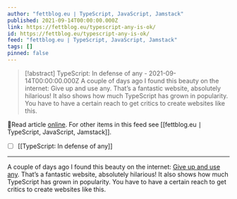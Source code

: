 ```yaml
---
author: "fettblog․eu ∣ TypeScript, JavaScript, Jamstack"
published: 2021-09-14T00:00:00.000Z
link: https://fettblog.eu/typescript-any-is-ok/
id: https://fettblog.eu/typescript-any-is-ok/
feed: "fettblog․eu ∣ TypeScript, JavaScript, Jamstack"
tags: []
pinned: false
---
```

> [!abstract] TypeScript: In defense of any - 2021-09-14T00:00:00.000Z
> A couple of days ago I found this beauty on the internet: Give up and use any. That’s a fantastic website, absolutely hilarious! It also shows how much TypeScript has grown in popularity. You have to have a certain reach to get critics to create websites like this.

🔗Read article [online](https://fettblog.eu/typescript-any-is-ok/). For other items in this feed see [[fettblog․eu ∣ TypeScript, JavaScript, Jamstack]].

- [ ] [[TypeScript꞉ In defense of any]]
- - -
A couple of days ago I found this beauty on the internet: [Give up and use any](https://giveupanduseany.com/). That’s a fantastic website, absolutely hilarious! It also shows how much TypeScript has grown in popularity. You have to have a certain reach to get critics to create websites like this.
